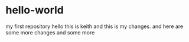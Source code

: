 # hello-world
my first repository
hello this is keith and this is my changes.
and here are some more changes
and some more
